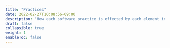 ```yaml
---
title: "Practices"
date: 2022-02-27T10:08:56+09:00
description: "How each software practice is effected by each element in your context."
draft: false
collapsible: true
weight: 1
enableToc: false
---
```

